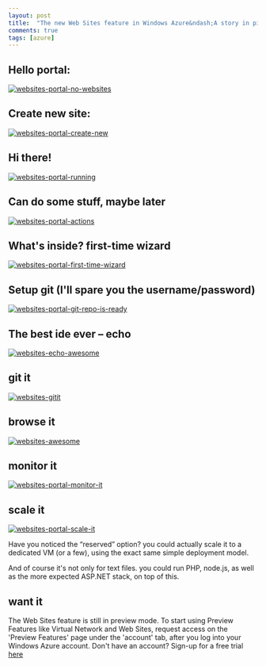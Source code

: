 ```yaml
---
layout: post
title:  "The new Web Sites feature in Windows Azure&ndash;A story in pictures"
comments: true
tags: [azure]
---
```



## Hello portal:

[![websites-portal-no-websites](http://kenegozi.com/blog/uploaded/windows-live-writer/the-new-web-sites-feature-in-windows-azu_f8e5/websites-portal-no-websites_thumb.png)](http://kenegozi.com/blog/uploaded/windows-live-writer/the-new-web-sites-feature-in-windows-azu_f8e5/websites-portal-no-websites.png)

## Create new site:
[![websites-portal-create-new](http://kenegozi.com/blog/uploaded/windows-live-writer/the-new-web-sites-feature-in-windows-azu_f8e5/websites-portal-create-new_thumb.png)](http://kenegozi.com/blog/uploaded/windows-live-writer/the-new-web-sites-feature-in-windows-azu_f8e5/websites-portal-create-new.png)


## Hi there!
[![websites-portal-running](http://kenegozi.com/blog/uploaded/windows-live-writer/the-new-web-sites-feature-in-windows-azu_f8e5/websites-portal-running_thumb.png)](http://kenegozi.com/blog/uploaded/windows-live-writer/the-new-web-sites-feature-in-windows-azu_f8e5/websites-portal-running.png)


## Can do some stuff, maybe later
[![websites-portal-actions](http://kenegozi.com/blog/uploaded/windows-live-writer/the-new-web-sites-feature-in-windows-azu_f8e5/websites-portal-actions_thumb.png)](http://kenegozi.com/blog/uploaded/windows-live-writer/the-new-web-sites-feature-in-windows-azu_f8e5/websites-portal-actions.png)


## What's inside? first-time wizard
[![websites-portal-first-time-wizard](http://kenegozi.com/blog/uploaded/windows-live-writer/the-new-web-sites-feature-in-windows-azu_f8e5/websites-portal-first-time-wizard_thumb.png)](http://kenegozi.com/blog/uploaded/windows-live-writer/the-new-web-sites-feature-in-windows-azu_f8e5/websites-portal-first-time-wizard.png)


## Setup git (I'll spare you the username/password)

[![websites-portal-git-repo-is-ready](http://kenegozi.com/blog/uploaded/windows-live-writer/the-new-web-sites-feature-in-windows-azu_f8e5/websites-portal-git-repo-is-ready_thumb.png)](http://kenegozi.com/blog/uploaded/windows-live-writer/the-new-web-sites-feature-in-windows-azu_f8e5/websites-portal-git-repo-is-ready.png)



## The best ide ever – echo

[![websites-echo-awesome](http://kenegozi.com/blog/uploaded/windows-live-writer/the-new-web-sites-feature-in-windows-azu_f8e5/websites-echo-awesome_thumb_1.png)](http://kenegozi.com/blog/uploaded/windows-live-writer/the-new-web-sites-feature-in-windows-azu_f8e5/websites-echo-awesome.png)



## git it

[![websites-gitit](http://kenegozi.com/blog/uploaded/windows-live-writer/the-new-web-sites-feature-in-windows-azu_f8e5/websites-gitit_thumb.png)](http://kenegozi.com/blog/uploaded/windows-live-writer/the-new-web-sites-feature-in-windows-azu_f8e5/websites-gitit.png)



## browse it
[![websites-awesome](http://kenegozi.com/blog/uploaded/windows-live-writer/the-new-web-sites-feature-in-windows-azu_f8e5/websites-awesome_thumb.png)](http://kenegozi.com/blog/uploaded/windows-live-writer/the-new-web-sites-feature-in-windows-azu_f8e5/websites-awesome.png)


## monitor it

[![websites-portal-monitor-it](http://kenegozi.com/blog/uploaded/windows-live-writer/the-new-web-sites-feature-in-windows-azu_f8e5/websites-portal-monitor-it_thumb.png)](http://kenegozi.com/blog/uploaded/windows-live-writer/the-new-web-sites-feature-in-windows-azu_f8e5/websites-portal-monitor-it.png)



## scale it

[![websites-portal-scale-it](http://kenegozi.com/blog/uploaded/windows-live-writer/the-new-web-sites-feature-in-windows-azu_f8e5/websites-portal-scale-it_thumb.png)](http://kenegozi.com/blog/uploaded/windows-live-writer/the-new-web-sites-feature-in-windows-azu_f8e5/websites-portal-scale-it.png)



Have you noticed the “reserved” option? you could actually scale it to a dedicated VM (or a few), using the exact same simple deployment model. 



And of course it's not only for text files. you could run PHP, node.js, as well as the more expected ASP.NET stack, on top of this.



## want it

The Web Sites feature is still in preview mode. To start using Preview Features like Virtual Network and Web Sites, request access on the 'Preview Features' page under the 'account' tab, after you log into your Windows Azure account. Don't have an account? Sign-up for a free trial [here](https://www.windowsazure.com/en-us/pricing/free-trial/)


